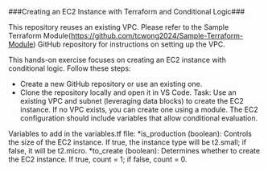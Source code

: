 ###Creating an EC2 Instance with Terraform and Conditional Logic###

This repository reuses an existing VPC. Please refer to the Sample Terraform Module(https://github.com/tcwong2024/Sample-Terraform-Module) GitHub repository for instructions on setting up the VPC.

This hands-on exercise focuses on creating an EC2 instance with conditional logic. Follow these steps:
* Create a new GitHub repository or use an existing one.
* Clone the repository locally and open it in VS Code.
Task: Use an existing VPC and subnet (leveraging data blocks) to create the EC2 instance. If no VPC exists, you can create one using a module. The EC2 configuration should include variables that allow conditional evaluation.

Variables to add in the variables.tf file:
*is_production (boolean): Controls the size of the EC2 instance. If true, the instance type will be t2.small; if false, it will be t2.micro.
*to_create (boolean): Determines whether to create the EC2 instance. If true, count = 1; if false, count = 0.
